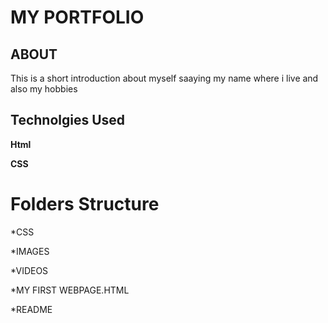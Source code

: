 
# MY PORTFOLIO
## ABOUT

This is a short introduction about myself saaying my name where i live and also my hobbies


## Technolgies Used

**Html** 

**CSS** 



# Folders Structure
*CSS

*IMAGES

*VIDEOS

*MY FIRST WEBPAGE.HTML

*README





